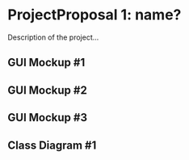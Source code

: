 # ProjectProposal 1: name?
Description of the project...

## GUI Mockup #1

## GUI Mockup #2

## GUI Mockup #3

## Class Diagram #1
